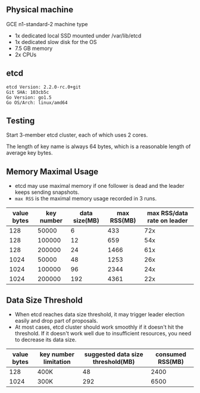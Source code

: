 ## Physical machine

GCE n1-standard-2 machine type

- 1x dedicated local SSD mounted under /var/lib/etcd
- 1x dedicated slow disk for the OS
- 7.5 GB memory
- 2x CPUs

## etcd

```
etcd Version: 2.2.0-rc.0+git
Git SHA: 103cb5c
Go Version: go1.5
Go OS/Arch: linux/amd64
```

## Testing

Start 3-member etcd cluster, each of which uses 2 cores.

The length of key name is always 64 bytes, which is a reasonable length of average key bytes.

## Memory Maximal Usage

- etcd may use maximal memory if one follower is dead and the leader keeps sending snapshots.
- `max RSS` is the maximal memory usage recorded in 3 runs.

| value bytes | key number  | data size(MB) | max RSS(MB) | max RSS/data rate on leader |
|-------------|-------------|---------------|-------------|-----------------------------|
| 128  | 50000  | 6 | 433 | 72x |
| 128  | 100000 | 12 | 659 | 54x |
| 128  | 200000 | 24 | 1466 | 61x |
| 1024 | 50000  | 48 | 1253 | 26x |
| 1024 | 100000 | 96 | 2344 | 24x |
| 1024 | 200000 | 192 | 4361 | 22x |

## Data Size Threshold

- When etcd reaches data size threshold, it may trigger leader election easily and drop part of proposals.
- At most cases, etcd cluster should work smoothly if it doesn't hit the threshold. If it doesn't work well due to insufficient resources, you need to decrease its data size.

| value bytes | key number limitation | suggested data size threshold(MB) | consumed RSS(MB) |
|-------------|-----------------------|-----------------------------------|------------------|
| 128 | 400K | 48 | 2400 |
| 1024 | 300K | 292 | 6500 |
